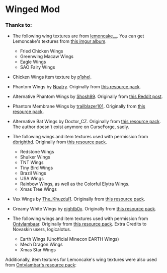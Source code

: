 # Winged Mod

### Thanks to:

- The following wing textures are from [lemoncake__](https://www.reddit.com/user/lemoncake__/).
  You can get Lemoncake's textures from [this imgur album](https://imgur.com/a/sI5cv).
  - Fried Chicken Wings
  - Greenwing Macaw Wings
  - Eagle Wings
  - SAO Fairy Wings
  
- Chicken Wings item texture by [p1shel](https://www.curseforge.com/members/p1shel).

- Phantom Wings by [Noatry](https://www.planetminecraft.com/member/noatry/).
  Originally from [this resource pack](https://www.planetminecraft.com/texture-pack/phantom-wings-for-elytra/).

- Alternative Phantom Wings by [Shosh99](https://www.reddit.com/user/Shosh99/).
  Originally from [this Reddit post](https://www.reddit.com/r/Minecraft/comments/8axcds/ive_made_phantom_texture_for_the_elytra/).
  
- Phantom Membrane Wings by [trailblazer101](https://www.curseforge.com/members/trailblazer101/).
  Originally from [this resource pack](https://www.curseforge.com/minecraft/texture-packs/phantom-elytra).

- Alternative Bat Wings by Doctor_CZ.
  Originally from [this resource pack](https://www.curseforge.com/minecraft/texture-packs/bat-wings-skin-for-elytra).
  The author doesn't exist anymore on CurseForge, sadly.
  
- The following wings and item textures used with permission from [dbrighthd](https://www.curseforge.com/members/dbrighthd).
  Originally from [this resource pack](https://www.curseforge.com/minecraft/texture-packs/elytras).
   - Redstone Wings
   - Shulker Wings
   - TNT Wings
   - Tiny Bird Wings
   - Brazil Wings
   - USA Wings
   - Rainbow Wings, as well as the Colorful Elytra Wings.
   - Xmas Tree Wings

- Vex Wings by [The_Khuzdul1](https://www.planetminecraft.com/member/the_khuzdul1/).
  Originally from [this resource pack](https://www.planetminecraft.com/texture-pack/vex-elytra-vanilla-add-on/).

- Creamy White Wings by [nightb0x](https://www.planetminecraft.com/member/nightbox/).
  Originally from [this resource pack](https://www.planetminecraft.com/texture-pack/creamy-white-wings/).
  
- The following wings and item textures used with permission from [Ontvlambaar](https://www.planetminecraft.com/member/ontvlambaar/).
  Originally from [this resource pack](https://www.planetminecraft.com/texture-pack/more-elytras-in-vanilla-minecraft-requires-optifine/).
  Extra Credits to Novaskin users, logicalotus.
   - Earth Wings (Unofficial Minecon EARTH Wings)
   - Mech Dragon Wings
   - Xmas Star Wings
   
Additionally, item textures for Lemoncake's wing textures were also used from [Ontvlambar's resource pack](https://www.planetminecraft.com/texture-pack/more-elytras-in-vanilla-minecraft-requires-optifine/):
